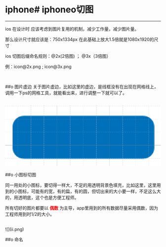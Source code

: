 # iphone# iphoneo切图

---

<p>ios 在设计时 应该考虑到图片复用的机制，减少工作量，减少图片量。</p>

<p>那么设计尺寸就应该是：750x1334px  在此基础上放大1.5倍就是1080x1920的尺寸  </p>

<p>ios 切图后缀命名规则：@2x(2倍图) ； @3x（3倍图）</p>

<p>例：icon@2x.png   ; icon@3x.png</p>


<br />


##o 图片虚边
关于图片虚边，比如这里的虚边，是线框没有在出现在网格线上，调用一下ps的网格工具，就能看出来，进行调整一下就可以了。

<br />

<img src="yy.png">


<br />

##o 小图标切图

同一用处的小图标，要切得一样大，不足的用透明背景色填充，比如这里，这里用到的小图标，可能有的宽，有的扁，有的圆，但切出来的大小要一样，不足这么大的，用透明底，这个也是方便工程师。
<p>所有切好的图片都要以 <b style="color:#ff0000;">偶数</b> 为主导，app里用到的所有数据尽量采用偶数，因为工程师用到时1/2的大小。</p>

<br />
![](ii.png)


<br />

##o 命名

